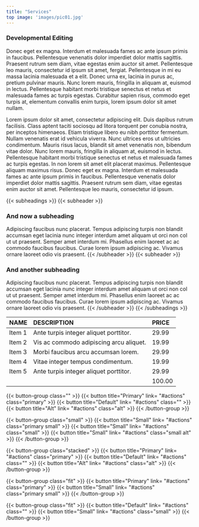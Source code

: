 ```yaml
---
title: "Services"
top image: 'images/pic01.jpg'
---
```


### Developmental Editing

Donec eget ex magna. Interdum et malesuada fames ac ante ipsum primis in faucibus. Pellentesque venenatis dolor imperdiet dolor mattis sagittis. Praesent rutrum sem diam, vitae egestas enim auctor sit amet. Pellentesque leo mauris, consectetur id ipsum sit amet, fergiat. Pellentesque in mi eu massa lacinia malesuada et a elit. Donec urna ex, lacinia in purus ac, pretium pulvinar mauris. Nunc lorem mauris, fringilla in aliquam at, euismod in lectus. Pellentesque habitant morbi tristique senectus et netus et malesuada fames ac turpis egestas. Curabitur sapien risus, commodo eget turpis at, elementum convallis enim turpis, lorem ipsum dolor sit amet nullam.

Lorem ipsum dolor sit amet, consectetur adipiscing elit. Duis dapibus rutrum facilisis. Class aptent taciti sociosqu ad litora torquent per conubia nostra, per inceptos himenaeos. Etiam tristique libero eu nibh porttitor fermentum. Nullam venenatis erat id vehicula viverra. Nunc ultrices eros ut ultricies condimentum. Mauris risus lacus, blandit sit amet venenatis non, bibendum vitae dolor. Nunc lorem mauris, fringilla in aliquam at, euismod in lectus. Pellentesque habitant morbi tristique senectus et netus et malesuada fames ac turpis egestas. In non lorem sit amet elit placerat maximus. Pellentesque aliquam maximus risus. Donec eget ex magna. Interdum et malesuada fames ac ante ipsum primis in faucibus. Pellentesque venenatis dolor imperdiet dolor mattis sagittis. Praesent rutrum sem diam, vitae egestas enim auctor sit amet. Pellentesque leo mauris, consectetur id ipsum.

{{< subheadings >}}
  {{< subheader >}}
  ### And now a subheading
  Adipiscing faucibus nunc placerat. Tempus adipiscing turpis non blandit accumsan eget lacinia nunc integer interdum amet aliquam ut orci non col ut ut praesent. Semper amet interdum mi. Phasellus enim laoreet ac ac commodo faucibus faucibus. Curae lorem ipsum adipiscing ac. Vivamus ornare laoreet odio vis praesent.
  {{< /subheader >}}
  {{< subheader >}}
  ### And another subheading
  Adipiscing faucibus nunc placerat. Tempus adipiscing turpis non blandit accumsan eget lacinia nunc integer interdum amet aliquam ut orci non col ut ut praesent. Semper amet interdum mi. Phasellus enim laoreet ac ac commodo faucibus faucibus. Curae lorem ipsum adipiscing ac. Vivamus ornare laoreet odio vis praesent.
  {{< /subheader >}}
{{< /subheadings >}}

| NAME | DESCRIPTION | PRICE |
|:--|:--|:--|
| Item 1 | Ante turpis integer aliquet porttitor. | 29.99 |
| Item 2 | Vis ac commodo adipiscing arcu aliquet. | 19.99 |
| Item 3 | Morbi faucibus arcu accumsan lorem. | 29.99 |
| Item 4 | Vitae integer tempus condimentum. | 19.99 |
| Item 5 | Ante turpis integer aliquet porttitor. | 29.99 |
|  || 100.00 |

{{< button-group class="" >}}
    {{< button title="Primary" link= "#actions" class="primary" >}}
    {{< button title="Default" link= "#actions" class="" >}}
    {{< button title="Alt" link= "#actions" class="alt" >}}
{{< /button-group >}}

{{< button-group class="small" >}}
    {{< button title="Small" link= "#actions" class="primary small" >}}
    {{< button title="Small" link= "#actions" class="small" >}}
    {{< button title="Small" link= "#actions" class="small alt" >}}
{{< /button-group >}}

{{< button-group class="stacked" >}}
    {{< button title="Primary" link= "#actions" class="primary" >}}
    {{< button title="Default" link= "#actions" class="" >}}
    {{< button title="Alt" link= "#actions" class="alt" >}}
{{< /button-group >}}

{{< button-group class="fit" >}}
    {{< button title="Primary" link= "#actions" class="primary" >}}
    {{< button title="Small" link= "#actions" class="primary small" >}}
{{< /button-group >}}

{{< button-group class="fit" >}}
    {{< button title="Default" link= "#actions" class="" >}}
    {{< button title="Small" link= "#actions" class="small" >}}
{{< /button-group >}}